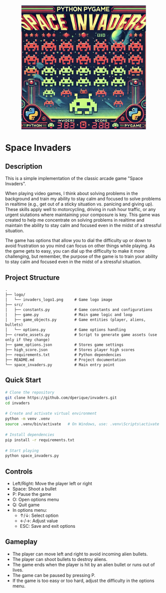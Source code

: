 <p align="center">
  <img src="logo/invaders_logo1.png" alt="Space Invaders Logo" width="400"/>
</p>

# Space Invaders

## Description

This is a simple implementation of the classic arcade game "Space Invaders".

When playing video games, I think about solving problems in the background and train my ability to stay calm and focused to solve problems in realtime (e.g., get out of a sticky situation vs. panicing and giving up). These skills apply well to motorcycling, driving in rush hour traffic, or any urgent siutations where maintaining your composure is key. This game was created to help me concentrate on solving problems in realtime and maintain the ability to stay calm and focused even in the midst of a stressful situation.

The game has options that allow you to dial the difficulty up or down to avoid frustration so you mind can focus on other things while playing. As the game gets to easy, you can dial up the difficulty to make it more challenging, but remember, the purpose of the game is to train your ability to stay calm and focused even in the midst of a stressful situation.

## Project Structure

```
.
├── logo/
│   └── invaders_logo1.png     # Game logo image
├── src/
│   ├── constants.py           # Game constants and configurations
│   ├── game.py                # Main game logic and loop
│   ├── game_objects.py        # Game entities (player, aliens, bullets)
│   └── options.py             # Game options handling
├── create_assets.py           # Script to generate game assets (use only if they change)
├── game_options.json          # Stores game settings
├── high_score.json            # Stores player high scores
├── requirements.txt           # Python dependencies
├── README.md                  # Project documentation
└── space_invaders.py          # Main entry point
```

## Quick Start

```bash
# Clone the repository
git clone https://github.com/dperique/invaders.git
cd invaders

# Create and activate virtual environment
python -m venv .venv
source .venv/bin/activate   # On Windows, use: .venv\Scripts\activate

# Install dependencies
pip install -r requirements.txt

# Start playing
python space_invaders.py
```

## Controls

- Left/Right: Move the player left or right
- Space: Shoot a bullet
- P: Pause the game
- O: Open options menu
- Q: Quit game
- In options menu:
  - ↑/↓: Select option
  - ←/→: Adjust value
  - ESC: Save and exit options

## Gameplay

- The player can move left and right to avoid incoming alien bullets.
- The player can shoot bullets to destroy aliens.
- The game ends when the player is hit by an alien bullet or runs out of lives.
- The game can be paused by pressing P.
- If the game is too easy or too hard, adjust the difficulty in the options menu.